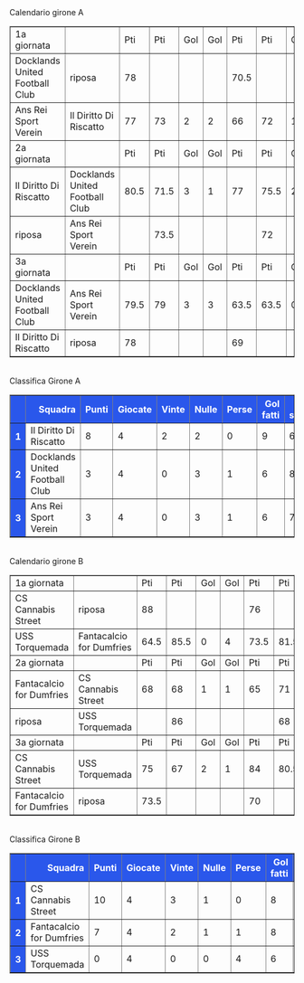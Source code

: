 <style>th{background-color: rgb(42, 87, 235);color: white;}</style><th>Calendario girone A</th><table border="1" class="dataframe">
  <tbody>
    <tr>
      <td>1a giornata</td>
      <td></td>
      <td>Pti</td>
      <td>Pti</td>
      <td>Gol</td>
      <td>Gol</td>
      <td>Pti</td>
      <td>Pti</td>
      <td>Gol</td>
      <td>Gol</td>
    </tr>
    <tr>
      <td>Docklands United Football Club</td>
      <td>riposa</td>
      <td>78</td>
      <td></td>
      <td></td>
      <td></td>
      <td>70.5</td>
      <td></td>
      <td></td>
      <td></td>
    </tr>
    <tr>
      <td>Ans Rei Sport Verein</td>
      <td>Il Diritto Di Riscatto</td>
      <td>77</td>
      <td>73</td>
      <td>2</td>
      <td>2</td>
      <td>66</td>
      <td>72</td>
      <td>1</td>
      <td>2</td>
    </tr>
    <tr>
      <td>2a giornata</td>
      <td></td>
      <td>Pti</td>
      <td>Pti</td>
      <td>Gol</td>
      <td>Gol</td>
      <td>Pti</td>
      <td>Pti</td>
      <td>Gol</td>
      <td>Gol</td>
    </tr>
    <tr>
      <td>Il Diritto Di Riscatto</td>
      <td>Docklands United Football Club</td>
      <td>80.5</td>
      <td>71.5</td>
      <td>3</td>
      <td>1</td>
      <td>77</td>
      <td>75.5</td>
      <td>2</td>
      <td>2</td>
    </tr>
    <tr>
      <td>riposa</td>
      <td>Ans Rei Sport Verein</td>
      <td></td>
      <td>73.5</td>
      <td></td>
      <td></td>
      <td></td>
      <td>72</td>
      <td></td>
      <td></td>
    </tr>
    <tr>
      <td>3a giornata</td>
      <td></td>
      <td>Pti</td>
      <td>Pti</td>
      <td>Gol</td>
      <td>Gol</td>
      <td>Pti</td>
      <td>Pti</td>
      <td>Gol</td>
      <td>Gol</td>
    </tr>
    <tr>
      <td>Docklands United Football Club</td>
      <td>Ans Rei Sport Verein</td>
      <td>79.5</td>
      <td>79</td>
      <td>3</td>
      <td>3</td>
      <td>63.5</td>
      <td>63.5</td>
      <td>0</td>
      <td>0</td>
    </tr>
    <tr>
      <td>Il Diritto Di Riscatto</td>
      <td>riposa</td>
      <td>78</td>
      <td></td>
      <td></td>
      <td></td>
      <td>69</td>
      <td></td>
      <td></td>
      <td></td>
    </tr>
  </tbody>
</table><th><br/></th><th>Classifica Girone A</th><table border="1" class="dataframe">
  <thead>
    <tr style="text-align: right;">
      <th></th>
      <th>Squadra</th>
      <th>Punti</th>
      <th>Giocate</th>
      <th>Vinte</th>
      <th>Nulle</th>
      <th>Perse</th>
      <th>Gol fatti</th>
      <th>Gol subiti</th>
      <th>Diff. Reti</th>
      <th>Punti tot.</th>
      <th>Media pti</th>
    </tr>
  </thead>
  <tbody>
    <tr>
      <th>1</th>
      <td>Il Diritto Di Riscatto</td>
      <td>8</td>
      <td>4</td>
      <td>2</td>
      <td>2</td>
      <td>0</td>
      <td>9</td>
      <td>6</td>
      <td>3</td>
      <td>449.5</td>
      <td>74.92</td>
    </tr>
    <tr>
      <th>2</th>
      <td>Docklands United Football Club</td>
      <td>3</td>
      <td>4</td>
      <td>0</td>
      <td>3</td>
      <td>1</td>
      <td>6</td>
      <td>8</td>
      <td>-2</td>
      <td>438.5</td>
      <td>73.08</td>
    </tr>
    <tr>
      <th>3</th>
      <td>Ans Rei Sport Verein</td>
      <td>3</td>
      <td>4</td>
      <td>0</td>
      <td>3</td>
      <td>1</td>
      <td>6</td>
      <td>7</td>
      <td>-1</td>
      <td>431</td>
      <td>71.83</td>
    </tr>
  </tbody>
</table><th><br/></th><th>Calendario girone B</th><table border="1" class="dataframe">
  <tbody>
    <tr>
      <td>1a giornata</td>
      <td></td>
      <td>Pti</td>
      <td>Pti</td>
      <td>Gol</td>
      <td>Gol</td>
      <td>Pti</td>
      <td>Pti</td>
      <td>Gol</td>
      <td>Gol</td>
    </tr>
    <tr>
      <td>CS Cannabis Street</td>
      <td>riposa</td>
      <td>88</td>
      <td></td>
      <td></td>
      <td></td>
      <td>76</td>
      <td></td>
      <td></td>
      <td></td>
    </tr>
    <tr>
      <td>USS Torquemada</td>
      <td>Fantacalcio for Dumfries</td>
      <td>64.5</td>
      <td>85.5</td>
      <td>0</td>
      <td>4</td>
      <td>73.5</td>
      <td>81.5</td>
      <td>2</td>
      <td>3</td>
    </tr>
    <tr>
      <td>2a giornata</td>
      <td></td>
      <td>Pti</td>
      <td>Pti</td>
      <td>Gol</td>
      <td>Gol</td>
      <td>Pti</td>
      <td>Pti</td>
      <td>Gol</td>
      <td>Gol</td>
    </tr>
    <tr>
      <td>Fantacalcio for Dumfries</td>
      <td>CS Cannabis Street</td>
      <td>68</td>
      <td>68</td>
      <td>1</td>
      <td>1</td>
      <td>65</td>
      <td>71</td>
      <td>0</td>
      <td>1</td>
    </tr>
    <tr>
      <td>riposa</td>
      <td>USS Torquemada</td>
      <td></td>
      <td>86</td>
      <td></td>
      <td></td>
      <td></td>
      <td>68</td>
      <td></td>
      <td></td>
    </tr>
    <tr>
      <td>3a giornata</td>
      <td></td>
      <td>Pti</td>
      <td>Pti</td>
      <td>Gol</td>
      <td>Gol</td>
      <td>Pti</td>
      <td>Pti</td>
      <td>Gol</td>
      <td>Gol</td>
    </tr>
    <tr>
      <td>CS Cannabis Street</td>
      <td>USS Torquemada</td>
      <td>75</td>
      <td>67</td>
      <td>2</td>
      <td>1</td>
      <td>84</td>
      <td>80.5</td>
      <td>4</td>
      <td>3</td>
    </tr>
    <tr>
      <td>Fantacalcio for Dumfries</td>
      <td>riposa</td>
      <td>73.5</td>
      <td></td>
      <td></td>
      <td></td>
      <td>70</td>
      <td></td>
      <td></td>
      <td></td>
    </tr>
  </tbody>
</table><th><br/></th><th>Classifica Girone B</th><table border="1" class="dataframe">
  <thead>
    <tr style="text-align: right;">
      <th></th>
      <th>Squadra</th>
      <th>Punti</th>
      <th>Giocate</th>
      <th>Vinte</th>
      <th>Nulle</th>
      <th>Perse</th>
      <th>Gol fatti</th>
      <th>Gol subiti</th>
      <th>Diff. Reti</th>
      <th>Punti tot.</th>
      <th>Media pti</th>
    </tr>
  </thead>
  <tbody>
    <tr>
      <th>1</th>
      <td>CS Cannabis Street</td>
      <td>10</td>
      <td>4</td>
      <td>3</td>
      <td>1</td>
      <td>0</td>
      <td>8</td>
      <td>5</td>
      <td>3</td>
      <td>462</td>
      <td>77.00</td>
    </tr>
    <tr>
      <th>2</th>
      <td>Fantacalcio for Dumfries</td>
      <td>7</td>
      <td>4</td>
      <td>2</td>
      <td>1</td>
      <td>1</td>
      <td>8</td>
      <td>4</td>
      <td>4</td>
      <td>443.5</td>
      <td>73.92</td>
    </tr>
    <tr>
      <th>3</th>
      <td>USS Torquemada</td>
      <td>0</td>
      <td>4</td>
      <td>0</td>
      <td>0</td>
      <td>4</td>
      <td>6</td>
      <td>13</td>
      <td>-7</td>
      <td>439.5</td>
      <td>73.25</td>
    </tr>
  </tbody>
</table><th><br/></th>